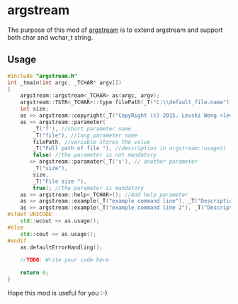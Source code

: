 # argstream
The purpose of this mod of [argstream](http://maverick.inria.fr/Membres/Xavier.Decoret/resources/argstream/index.html) is to extend argstream and support both char and wchar_t string.

## Usage

``` c++
#include "argstream.h"
int _tmain(int argc, _TCHAR* argv[])
{
	argstream::argstream<_TCHAR> as(argc, argv);
	argstream::TSTR<_TCHAR>::type filePath(_T("C:\\default_file.name"));
	int size;
	as >> argstream::copyright(_T("CopyRight (c) 2015. Levski Weng <levskiweng@gmail.com>. All rights reserved."));
	as >> argstream::parameter(
		_T('f'), //short parameter name
		_T("file"), //long parameter name
		filePath, //variable stores the value
		_T("Full path of file "), //description in argstream::usage()
		false) //the parameter is not mandatory
	   >> argstream::paramater(_T('s'), // another parameter
		_T("size"),
		size,
		_T("File size "),
		true); //the parameter is mandatory
	as >> argstream::help<_TCHAR>(); //Add help parameter
	as >> argstream::example(_T("example command line"), _T("Description of the example"));
	as >> argstream::example(_T("example command line 2"), _T("Description of the example 2"));
#ifdef UNICODE
	std::wcout << as.usage();
#else
	std::cout << as.usage();
#endif
	as.defaultErrorHandling();

	//TODO: Write your code here

	return 0;
}
```
Hope this mod is useful for you :-)
